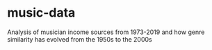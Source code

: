 # music-data

Analysis of musician income sources from 1973-2019 and how genre similarity has evolved from the 1950s to the 2000s